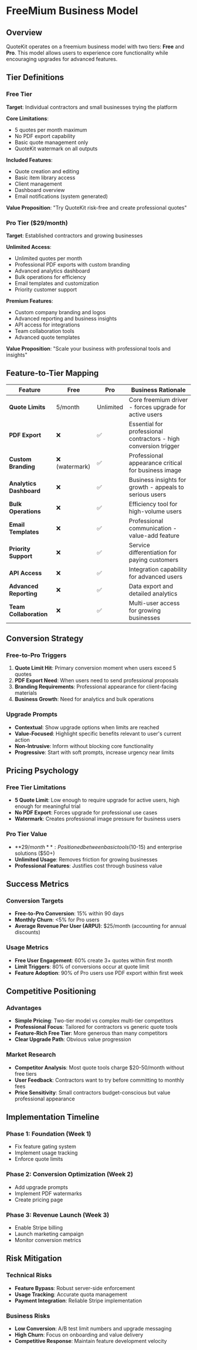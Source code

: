 # FreeMium Business Model

## Overview

QuoteKit operates on a freemium business model with two tiers: **Free** and **Pro**. This model allows users to experience core functionality while encouraging upgrades for advanced features.

## Tier Definitions

### Free Tier
**Target**: Individual contractors and small businesses trying the platform

**Core Limitations**:
- 5 quotes per month maximum
- No PDF export capability
- Basic quote management only
- QuoteKit watermark on all outputs

**Included Features**:
- Quote creation and editing
- Basic item library access  
- Client management
- Dashboard overview
- Email notifications (system generated)

**Value Proposition**: "Try QuoteKit risk-free and create professional quotes"

### Pro Tier ($29/month)
**Target**: Established contractors and growing businesses

**Unlimited Access**:
- Unlimited quotes per month
- Professional PDF exports with custom branding
- Advanced analytics dashboard
- Bulk operations for efficiency
- Email templates and customization
- Priority customer support

**Premium Features**:
- Custom company branding and logos
- Advanced reporting and business insights
- API access for integrations
- Team collaboration tools
- Advanced quote templates

**Value Proposition**: "Scale your business with professional tools and insights"

## Feature-to-Tier Mapping

| Feature | Free | Pro | Business Rationale |
|---------|------|-----|-------------------|
| **Quote Limits** | 5/month | Unlimited | Core freemium driver - forces upgrade for active users |
| **PDF Export** | ❌ | ✅ | Essential for professional contractors - high conversion trigger |
| **Custom Branding** | ❌ (watermark) | ✅ | Professional appearance critical for business image |
| **Analytics Dashboard** | ❌ | ✅ | Business insights for growth - appeals to serious users |
| **Bulk Operations** | ❌ | ✅ | Efficiency tool for high-volume users |
| **Email Templates** | ❌ | ✅ | Professional communication - value-add feature |
| **Priority Support** | ❌ | ✅ | Service differentiation for paying customers |
| **API Access** | ❌ | ✅ | Integration capability for advanced users |
| **Advanced Reporting** | ❌ | ✅ | Data export and detailed analytics |
| **Team Collaboration** | ❌ | ✅ | Multi-user access for growing businesses |

## Conversion Strategy

### Free-to-Pro Triggers
1. **Quote Limit Hit**: Primary conversion moment when users exceed 5 quotes
2. **PDF Export Need**: When users need to send professional proposals
3. **Branding Requirements**: Professional appearance for client-facing materials
4. **Business Growth**: Need for analytics and bulk operations

### Upgrade Prompts
- **Contextual**: Show upgrade options when limits are reached
- **Value-Focused**: Highlight specific benefits relevant to user's current action
- **Non-Intrusive**: Inform without blocking core functionality
- **Progressive**: Start with soft prompts, increase urgency near limits

## Pricing Psychology

### Free Tier Limitations
- **5 Quote Limit**: Low enough to require upgrade for active users, high enough for meaningful trial
- **No PDF Export**: Forces upgrade for professional use cases
- **Watermark**: Creates professional image pressure for business users

### Pro Tier Value
- **$29/month**: Positioned between basic tools ($10-15) and enterprise solutions ($50+)
- **Unlimited Usage**: Removes friction for growing businesses
- **Professional Features**: Justifies cost through business value

## Success Metrics

### Conversion Targets
- **Free-to-Pro Conversion**: 15% within 90 days
- **Monthly Churn**: <5% for Pro users
- **Average Revenue Per User (ARPU)**: $25/month (accounting for annual discounts)

### Usage Metrics
- **Free User Engagement**: 60% create 3+ quotes within first month
- **Limit Triggers**: 80% of conversions occur at quote limit
- **Feature Adoption**: 90% of Pro users use PDF export within first week

## Competitive Positioning

### Advantages
- **Simple Pricing**: Two-tier model vs complex multi-tier competitors
- **Professional Focus**: Tailored for contractors vs generic quote tools
- **Feature-Rich Free Tier**: More generous than many competitors
- **Clear Upgrade Path**: Obvious value progression

### Market Research
- **Competitor Analysis**: Most quote tools charge $20-50/month without free tiers
- **User Feedback**: Contractors want to try before committing to monthly fees
- **Price Sensitivity**: Small contractors budget-conscious but value professional appearance

## Implementation Timeline

### Phase 1: Foundation (Week 1)
- Fix feature gating system
- Implement usage tracking
- Enforce quote limits

### Phase 2: Conversion Optimization (Week 2) 
- Add upgrade prompts
- Implement PDF watermarks
- Create pricing page

### Phase 3: Revenue Launch (Week 3)
- Enable Stripe billing
- Launch marketing campaign
- Monitor conversion metrics

## Risk Mitigation

### Technical Risks
- **Feature Bypass**: Robust server-side enforcement
- **Usage Tracking**: Accurate quota management
- **Payment Integration**: Reliable Stripe implementation

### Business Risks
- **Low Conversion**: A/B test limit numbers and upgrade messaging
- **High Churn**: Focus on onboarding and value delivery
- **Competitive Response**: Maintain feature development velocity